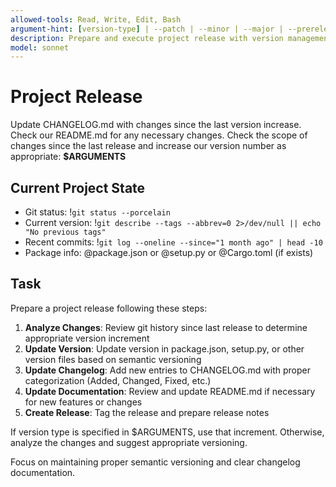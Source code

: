 ```yaml
---
allowed-tools: Read, Write, Edit, Bash
argument-hint: [version-type] | --patch | --minor | --major | --prerelease
description: Prepare and execute project release with version management and changelog updates
model: sonnet
---
```


# Project Release

Update CHANGELOG.md with changes since the last version increase. Check our README.md for any necessary changes. Check the scope of changes since the last release and increase our version number as appropriate: **$ARGUMENTS**

## Current Project State

- Git status: !`git status --porcelain`
- Current version: !`git describe --tags --abbrev=0 2>/dev/null || echo "No previous tags"`
- Recent commits: !`git log --oneline --since="1 month ago" | head -10`
- Package info: @package.json or @setup.py or @Cargo.toml (if exists)

## Task

Prepare a project release following these steps:

1. **Analyze Changes**: Review git history since last release to determine appropriate version increment
2. **Update Version**: Update version in package.json, setup.py, or other version files based on semantic versioning
3. **Update Changelog**: Add new entries to CHANGELOG.md with proper categorization (Added, Changed, Fixed, etc.)
4. **Update Documentation**: Review and update README.md if necessary for new features or changes
5. **Create Release**: Tag the release and prepare release notes

If version type is specified in $ARGUMENTS, use that increment. Otherwise, analyze the changes and suggest appropriate versioning.

Focus on maintaining proper semantic versioning and clear changelog documentation.